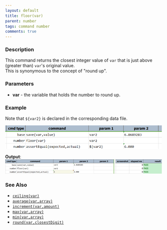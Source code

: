 ```yaml
---
layout: default
title: floor(var)
parent: number
tags: command number
comments: true
---
```



### Description
This command returns the closest integer value of `var` that is just above (greater than) `var`'s original value.  
This is synonymous to the concept of "round up".


### Parameters
- **var** - the variable that holds the number to round up.


### Example
Note that `${var2}` is declared in the corresponding data file.

![script](image/floor_01.png)

**Output**:<br/>
![output](image/floor_02.png)


### See Also
- [`ceiling(var)`](ceiling(var))
- [`average(var,array)`](average(var,array))
- [`increment(var,amount)`](increment(var,amount))
- [`max(var,array)`](max(var,array))
- [`min(var,array)`](min(var,array))
- [`round(var,closestDigit)`](round(var,closestDigit))